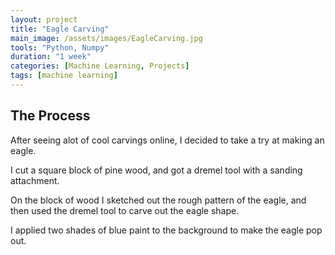 ```yaml
---
layout: project
title: "Eagle Carving"
main_image: /assets/images/EagleCarving.jpg
tools: "Python, Numpy"
duration: "1 week"
categories: [Machine Learning, Projects]
tags: [machine learning]
---
```


## The Process

After seeing alot of cool carvings online, I decided to take a try at making an eagle.

I cut a square block of pine wood, and got a dremel tool with a sanding attachment.

On the block of wood I sketched out the rough pattern of the eagle, and then used the dremel tool to carve out the eagle shape.

I applied two shades of blue paint to the background to make the eagle pop out.
